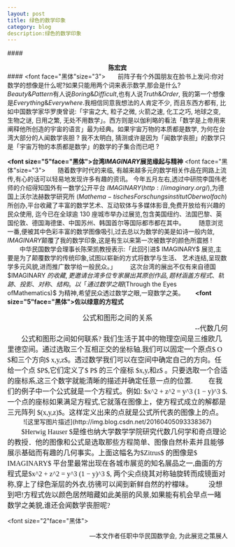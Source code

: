 ```yaml
---
layout: post
title: 绿色的数学印象
category: blog
description:绿色的数学印象
---
```

####<center> **陈宏宾**</center>####
<font face="黑体"size="3">　　前阵子有个外国朋友在脸书上发问:你对数学的想像是什么呢?如果只能用两个词来表示数学,那会是什么?
　　$Beauty$&$Pattern$有人说$Boring$&$Difficult$,也有人说$Truth$&$Order$, 我的第一个想像是$Everything$&$Everywhere$.我相信同意我想法的人肯定不少, 而且东西方都有, 比如中国数学家华罗庚曾说:「宇宙之大, 粒子之微, 火箭之速, 化工之巧, 地球之变, 生物之谜, 日用之繁, 无处不用数学」。西方则是以伽利略的看法「数学是上帝用来阐释他所创造的宇宙的语言」最为经典。如果宇宙万物的本质都是数学, 为何在台湾大部分的人闻数学丧胆 ? 我不太明白, 猜测或许是因为「闻数学丧胆」的数学只是「宇宙万物的本质都是数学」的数学的子集合而已吧 ?</font>

**<font size="5"face="黑体">台湾$IMAGINARY$展览缘起与精神</font>**
<font face="黑体"size="3">　　随着数字时代的来临, 有越来越多元的数学相关作品在网路上流传,有心的话可以轻易地发现许多有趣的资讯。 今年五月左右,透过中研院李国伟老师的介绍得知国外有一数学公开平台 $IMAGINARY (http://imaginary.org/)$,为德国上沃尔法赫数学研究所 $(Mathema-tisches Forschungsinstitut Oberwolfach)$所创办,平台收藏了丰富的数学艺术、互动软体与多媒体影音,免费开放给有兴趣的民众使用, 迄今已在全球逾 130 座城市举办过展览,包含美国纽约、法国巴黎、英国伦敦、德国海德堡、中国苏州、韩国首尔等国际都市都在其中。
　　随意浏览一番,便被其中色彩丰富的数学图像吸引,过去总以为数学的美是如诗一般内敛$,IMAGINARY$颠覆了我的数学印象,这是有生以来第一次被数学的颜色所震撼 !
　　中华民国数学会理事长陈荣凯教授表示:「此回引进$ IMAGINARY$ 展览,主要是为了颠覆数学的传统印象,试图以崭新的方式将数学与生活、 艺术连结,呈现数学多元风貌,进而推广数学给一般民众。」
　　这次台湾的展出不仅有来自德国$IMAGINARY $的收藏,更邀请台湾多位专家展出其原创作品, 题材涵盖方程式、轨跡、投影、对称、结构。以「通过数学之眼$(Through the Eyes ofMathematics)$ 为精神,希望民众透过数学之眼,一窥数学之美。　　</font>
**<font size="5"face="黑体">佐以绿意的方程式</font>**
<center><font size="3"face="黑体">公式和图形之间的关系</font></center>
<font size="3"face="黑体"><div align="right">--代数几何</div></font>
<font face="黑体"size="3">　　公式和图形之间如何联系? 我们生活于其中的物理空间是三维欧几里德空间。通过选取三个互相正交的坐标轴,我们可以固定一个原点$ O $和三个方向$ x,y,z$。透过数学我们可以在空间中确定自己的方向。任给一个点 $P$,它们定义了$ P$ 的三个座标 $x,y,和z$ 。只要选取一个合适的座标系,这三个数字就能清晰的描述并确定任意一点的位置.
　　在我们的例子中一个公式就是一个方程式。例如: $x^2 + z^2 = y^3 (1 − y)^3 $.一个点的座标如果满足方程式,它就落在图像上，使方程式成立的解都是三元阵列 $(x,y,z)$。这样定义出来的点就是公式所代表的图像上的点。</font><center>![这里写图片描述](http://img.blog.csdn.net/20160405093338367)</center>
<font face="黑体"size="3">　　$Herwig Hauser $是维也纳大学数学学院研究代数几何学和奇点理论的教授．他的图像和公式是选取那些方程简单、图像自然朴素并且能够展示基础而有趣的几何事实。上面这幅名为$Zitrus$ 的图像是$ IMAGINARY$ 平台里最常出现在各城市展览的知名展品之一,曲面的方程式是$x^2 + z^2 = y^3 (1 − y)^3 $, 两个尖点绕其对称轴旋转而成镜面对称,穿上了绿色渐层的外衣,彷彿可以闻到新鲜自然的柠檬味。
　　没想到吧!方程式佐以颜色居然暗藏如此美丽的风景,如果能有机会早点一睹数学之美貌,谁还会闻数学丧胆呢?</font>

<font size="2"face="黑体"><div align="right">—本文作者任职中华民国数学会, 为此展览之策展人</div></font>

